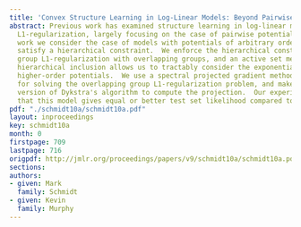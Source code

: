 ```yaml
---
title: 'Convex Structure Learning in Log-Linear Models: Beyond Pairwise Potentials'
abstract: Previous work has examined structure learning in log-linear models with
  L1-regularization, largely focusing on the case of pairwise potentials.  In this
  work we consider the case of models with potentials of arbitrary order, but that
  satisfy a hierarchical constraint.  We enforce the hierarchical constraint using
  group L1-regularization with overlapping groups, and an active set method that enforces
  hierarchical inclusion allows us to tractably consider the exponential number of
  higher-order potentials.  We use a spectral projected gradient method as a sub-routine
  for solving the overlapping group L1-regularization problem, and make use of a sparse
  version of Dykstra's algorithm to compute the projection.  Our experiments indicate
  that this model gives equal or better test set likelihood compared to previous models.
pdf: "./schmidt10a/schmidt10a.pdf"
layout: inproceedings
key: schmidt10a
month: 0
firstpage: 709
lastpage: 716
origpdf: http://jmlr.org/proceedings/papers/v9/schmidt10a/schmidt10a.pdf
sections: 
authors:
- given: Mark
  family: Schmidt
- given: Kevin
  family: Murphy
---
```

